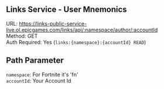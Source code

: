 ## Links Service - User Mnemonics

URL: https://links-public-service-live.ol.epicgames.com/links/api/:namespace/author/:accountId \
Method: GET \
Auth Required: Yes (`links:{namespace}:{accountId} READ`)

## Path Parameter

`namespace`: For Fortnite it's 'fn' <br/>
`accountId`: Your Account Id
